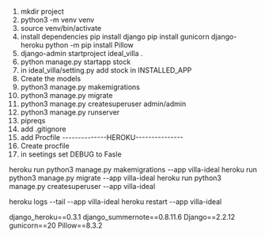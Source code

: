 1. mkdir project
2. python3 -m venv venv
3. source venv/bin/activate
4. install dependencies
pip install django
pip install gunicorn django-heroku
python -m pip install Pillow
5. django-admin startproject ideal_villa .
6. python manage.py startapp stock
8. in ideal_villa/setting.py add stock in INSTALLED_APP
9. Create the models
11. python3 manage.py makemigrations
12. python3 manage.py migrate
13. python3 manage.py createsuperuser
admin/admin
14. python3 manage.py runserver
15. pipreqs
16. add .gitignore
17. add Procfile
--------------HEROKU---------------
1. Create procfile
2. in seetings set DEBUG to Fasle

 heroku run python3 manage.py makemigrations --app villa-ideal
 heroku run python3 manage.py migrate --app villa-ideal
 heroku run python3 manage.py createsuperuser --app villa-ideal

 heroku logs --tail --app villa-ideal
 heroku restart --app villa-ideal

django_heroku==0.3.1
django_summernote==0.8.11.6
Django==2.2.12
gunicorn==20
Pillow==8.3.2

